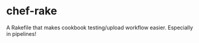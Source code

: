 # chef-rake
A Rakefile that makes cookbook testing/upload workflow easier. Especially in pipelines!
